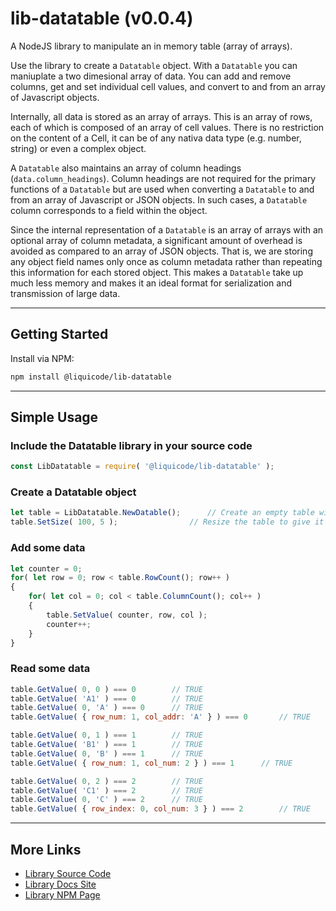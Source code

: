 
# lib-datatable (v0.0.4)

A NodeJS library to manipulate an in memory table (array of arrays).

Use the library to create a `Datatable` object.
With a `Datatable` you can maniuplate a two dimesional array of data.
You can add and remove columns, get and set individual cell values, and 
convert to and from an array of Javascript objects.

Internally, all data is stored as an array of arrays.
This is an array of rows, each of which is composed of an array of cell values.
There is no restriction on the content of a Cell, it can be of any nativa data
type (e.g. number, string) or even a complex object.

A `Datatable` also maintains an array of column headings (`data.column_headings`).
Column headings are not required for the primary functions of a `Datatable` but are
used when converting a `Datatable` to and from an array of Javascript or JSON objects.
In such cases, a `Datatable` column corresponds to a field within the object.

Since the internal representation of a `Datatable` is an array of arrays with an
optional array of column metadata, a significant amount of overhead is avoided as
compared to an array of JSON objects.
That is, we are storing any object field names only once as column metadata rather
than repeating this information for each stored object.
This makes a `Datatable` take up much less memory and makes it an ideal format
for serialization and transmission of large data.


---------------------------------------------------------------------


## Getting Started

Install via NPM:
```bash
npm install @liquicode/lib-datatable
```


---------------------------------------------------------------------


## Simple Usage

### Include the Datatable library in your source code
```javascript
const LibDatatable = require( '@liquicode/lib-datatable' );
```

### Create a Datatable object
```javascript
let table = LibDatatable.NewDatable();		// Create an empty table with no rows or columns.
table.SetSize( 100, 5 );				// Resize the table to give it 100 rows and 5 columns.
```

### Add some data
```javascript
let counter = 0;
for( let row = 0; row < table.RowCount(); row++ )
{
	for( let col = 0; col < table.ColumnCount(); col++ )
	{
		table.SetValue( counter, row, col );
		counter++;
	}
}
```

### Read some data
```javascript
table.GetValue( 0, 0 ) === 0		// TRUE
table.GetValue( 'A1' ) === 0		// TRUE
table.GetValue( 0, 'A' ) === 0		// TRUE
table.GetValue( { row_num: 1, col_addr: 'A' } ) === 0		// TRUE

table.GetValue( 0, 1 ) === 1		// TRUE
table.GetValue( 'B1' ) === 1		// TRUE
table.GetValue( 0, 'B' ) === 1		// TRUE
table.GetValue( { row_num: 1, col_num: 2 } ) === 1		// TRUE

table.GetValue( 0, 2 ) === 2		// TRUE
table.GetValue( 'C1' ) === 2		// TRUE
table.GetValue( 0, 'C' ) === 2		// TRUE
table.GetValue( { row_index: 0, col_num: 3 } ) === 2		// TRUE
```


---------------------------------------------------------------------


## More Links

- [Library Source Code](https://github.com/liquicode/lib-datatable)
- [Library Docs Site](http://lib-datatable.liquicode.com)
- [Library NPM Page](https://www.npmjs.com/package/@liquicode/lib-datatable)

